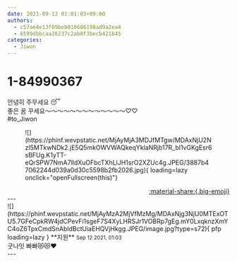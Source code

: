 ```yaml
---
date: 2021-09-12 01:01:03+09:00
authors:
  - c57ae4e13f09beb010686198ad9a2ea4
  - 6599dbbcaa26237c2ab0f3becb421b45
categories:
  - Jiwon
---
```


# 1-84990367

<div class="post-container" markdown="1">
<div class="content-container md-sidebar__scrollwrap" markdown="1">

안녕히 주무세요 😴<br>좋은 꿈 꾸세요〜〜〜〜〜〜〜〜〜〜〜〜〜♡♡<br>\#to_Jiwon
<figure markdown="1">
![](https://phinf.wevpstatic.net/MjAyMjA3MDJfMTgw/MDAxNjU2NzI5MTkwNDk2.jE5Q5mkOWVWAQkeqYklaNRjb17R_bl1vGKgEsr6sBFUg.K1yTT-eQrSPW7NmA7lldXuOFbcTXhLlJH1srO2XZUc4g.JPEG/3887b47062244d039a0d30c5598b2fb2026.jpg){ loading=lazy onclick="openFullscreen(this)"}
</figure>


</div>
</div>

<div style="text-align: right;" markdown="1">
<a href="https://weverse.io/fromis9/fanpost/1-84990367" style="text-align: right;">:material-share:{.big-emoji}</a>
</div>
---

<div class="comments-container md-sidebar__scrollwrap" markdown="1">
<div class="comment" markdown="1">
<div class='id-container' markdown="1">
![](https://phinf.wevpstatic.net/MjAyMzA2MjVfMzMg/MDAxNjg3NjU0MTExOTU5.7GFeCpkRW4jdCPevFi1sgeF7S4XyLHRSJr1VOBRp7gEg.mY0LxqknzXmYC4oZ6TpxCmdSnAbldBctUiaEHQVjHkgg.JPEG/image.jpg?type=s72){ pfp loading=lazy }
**<span class="artist">지원</span>** <small>Sep 12 2021, 01:03</small><br>
</div>
<div class='comment-body' markdown="1">
굿나잇 빠빠😻😻❤️
</div>
</div>
</div>
---
